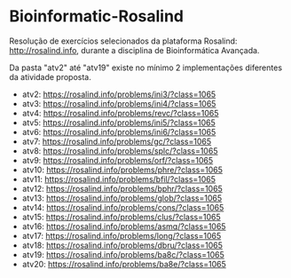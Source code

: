 # Bioinformatic-Rosalind
 Resolução de exercícios selecionados da plataforma Rosalind: http://rosalind.info, durante a disciplina de Bioinformática Avançada.
 
 Da pasta "atv2" até "atv19" existe no mínimo 2 implementações diferentes da atividade proposta.
 
 - atv2: https://rosalind.info/problems/ini3/?class=1065
 - atv3: https://rosalind.info/problems/ini4/?class=1065
 - atv4: https://rosalind.info/problems/revc/?class=1065
 - atv5: https://rosalind.info/problems/ini5/?class=1065
 - atv6: https://rosalind.info/problems/ini6/?class=1065
 - atv7: https://rosalind.info/problems/gc/?class=1065
 - atv8: https://rosalind.info/problems/splc/?class=1065
 - atv9: https://rosalind.info/problems/orf/?class=1065
 - atv10: https://rosalind.info/problems/phre/?class=1065
 - atv11: https://rosalind.info/problems/bfil/?class=1065
 - atv12: https://rosalind.info/problems/bphr/?class=1065
 - atv13: https://rosalind.info/problems/glob/?class=1065
 - atv14: https://rosalind.info/problems/cons/?class=1065
 - atv15: https://rosalind.info/problems/clus/?class=1065
 - atv16: https://rosalind.info/problems/asmq/?class=1065
 - atv17: https://rosalind.info/problems/long/?class=1065
 - atv18: https://rosalind.info/problems/dbru/?class=1065
 - atv19: https://rosalind.info/problems/ba8c/?class=1065
 - atv20: https://rosalind.info/problems/ba8e/?class=1065
